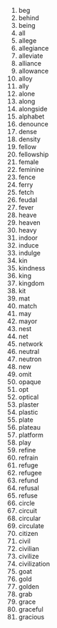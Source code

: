 1. beg
2. behind
3. being
4. all
5. allege
6. allegiance
7. alleviate
8. alliance
9. allowance
10. alloy
11. ally
12. alone
13. along
14. alongside
15. alphabet
16. denounce
17. dense
18. density
19. fellow
20. fellowship
21. female
22. feminine
23. fence
24. ferry
25. fetch
26. feudal
27. fever
28. heave
29. heaven
30. heavy
31. indoor
32. induce
33. indulge
34. kin
35. kindness
36. king
37. kingdom
38. kit
39. mat
40. match
41. may
42. mayor
43. nest
44. net
45. network
46. neutral
47. neutron
48. new
49. omit
50. opaque
51. opt
52. optical
53. plaster
54. plastic
55. plate
56. plateau
57. platform
58. play
59. refine
60. refrain
61. refuge
62. refugee
63. refund
64. refusal
65. refuse
66. circle
67. circuit
68. circular
69. circulate
70. citizen
71. civil
72. civilian
73. civilize
74. civilization
75. goat
76. gold
77. golden
78. grab
79. grace
80. graceful
81. gracious

